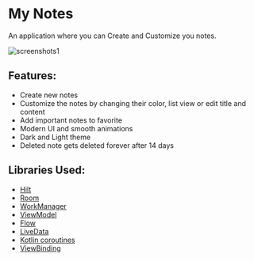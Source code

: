 # My Notes
An application where you can Create and Customize you notes.

![screenshots1](https://user-images.githubusercontent.com/58703865/147923680-8408950b-f4e4-40cf-b1b3-1ede5d608135.jpg)


## Features:
- Create new notes
- Customize the notes by changing their color, list view or edit title and content
- Add important notes to favorite 
- Modern UI and smooth animations
- Dark and Light theme
- Deleted note gets deleted forever after 14 days


## Libraries Used:
- [Hilt](https://developer.android.com/training/dependency-injection/hilt-android)
- [Room](https://developer.android.com/training/data-storage/room)
- [WorkManager](https://developer.android.com/topic/libraries/architecture/workmanager)
- [ViewModel](https://developer.android.com/topic/libraries/architecture/viewmodel)
- [Flow](https://developer.android.com/kotlin/flow)
- [LiveData](https://developer.android.com/topic/libraries/architecture/livedata)
- [Kotlin coroutines](https://developer.android.com/kotlin/coroutines)
- [ViewBinding](https://developer.android.com/topic/libraries/view-binding)
